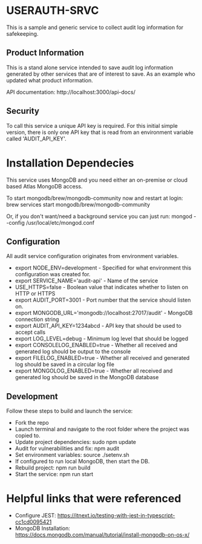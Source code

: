 # USERAUTH-SRVC

This is a sample and generic service to collect audit log information for safekeeping.

## Product Information

This is a stand alone service intended to save audit log information generated by other services that are
of interest to save. As an example who updated what product information.

API documentation: http://localhost:3000/api-docs/

## Security

To call this service a unique API key is required. For this initial simple version, there is only one
API key that is read from an environment variable called 'AUDIT_API_KEY'.

# Installation Dependecies

This service uses MongoDB and you need either an on-premise or cloud based Atlas MongoDB access.

To start mongodb/brew/mongodb-community now and restart at login:
brew services start mongodb/brew/mongodb-community

Or, if you don't want/need a background service you can just run:
mongod --config /usr/local/etc/mongod.conf

## Configuration

All audit service configuration originates from environment variables.

-   export NODE_ENV=development - Specified for what environment this configuration was created for.
-   export SERVICE_NAME='audit-api' - Name of the service
-   USE_HTTPS=false - Boolean value that indicates whether to listen on HTTP or HTTPS
-   export AUDIT_PORT=3001 - Port number that the service should listen on.
-   export MONGODB_URL='mongodb://localhost:27017/audit' - MongoDB connection string
-   export AUDIT_API_KEY=1234abcd - API key that should be used to accept calls
-   export LOG_LEVEL=debug - Minimum log level that should be logged
-   export CONSOLELOG_ENABLED=true - Whether all received and generated log should be output to the console
-   export FILELOG_ENABLED=true - Whether all received and generated log should be saved in a circular log file
-   export MONGOLOG_ENABLED=true - Whether all received and generated log should be saved in the MongoDB database

## Development

Follow these steps to build and launch the service:

-   Fork the repo
-   Launch terminal and navigate to the root folder where the project was copied to.
-   Update project dependencies: sudo npm update
-   Audit for vulnerabilities and fix: npm audit
-   Set environment variables: source ./setenv.sh
-   If configured to run local MongoDB, then start the DB.
-   Rebuild project: npm run build
-   Start the service: npm run start

# Helpful links that were referenced

-   Configure JEST: https://itnext.io/testing-with-jest-in-typescript-cc1cd0095421
-   MongoDB Installation: https://docs.mongodb.com/manual/tutorial/install-mongodb-on-os-x/
